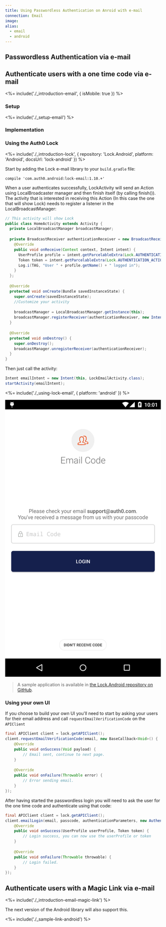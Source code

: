 ```yaml
---
title: Using Passwordless Authentication on Anroid with e-mail
connection: Email
image:
alias:
  - email
  - android
---
```


## Passwordless Authentication via e-mail

## Authenticate users with a one time code via e-mail

<%= include('./_introduction-email', { isMobile: true }) %>

### Setup

<%= include('./_setup-email') %>

### Implementation

### Using the Auth0 Lock

<%= include('./_introduction-lock', { repository: 'Lock.Android', platform: 'Android', docsUrl: 'lock-android' }) %>

Start by adding the Lock e-mail library to your `build.gradle` file:

```
compile 'com.auth0.android:lock-email:1.10.+'
```

When a user authenticates successfully, LockActivity will send an Action using LocalBroadcaster manager and then finish itself (by calling finish()). The activity that is interested in receiving this Action (In this case the one that will show Lock) needs to register a listener in the LocalBroadcastManager:

```java
// This activity will show Lock
public class HomeActivity extends Activity {
  private LocalBroadcastManager broadcastManager;

  private BroadcastReceiver authenticationReceiver = new BroadcastReceiver() {
    @Override
    public void onReceive(Context context, Intent intent) {
      UserProfile profile = intent.getParcelableExtra(Lock.AUTHENTICATION_ACTION_PROFILE_PARAMETER);
      Token token = intent.getParcelableExtra(Lock.AUTHENTICATION_ACTION_TOKEN_PARAMETER);
      Log.i(TAG, "User " + profile.getName() + " logged in");
    }
  };

  @Override
  protected void onCreate(Bundle savedInstanceState) {
    super.onCreate(savedInstanceState);
    //Customize your activity

    broadcastManager = LocalBroadcastManager.getInstance(this);
    broadcastManager.registerReceiver(authenticationReceiver, new IntentFilter(Lock.AUTHENTICATION_ACTION));
  }

  @Override
  protected void onDestroy() {
    super.onDestroy();
    broadcastManager.unregisterReceiver(authenticationReceiver);
  }
}
```

Then just call the activity:

```java
Intent emailIntent = new Intent(this, LockEmailActivity.class);
startActivity(emailIntent);
```

<%= include('./_using-lock-email', { platform: 'android' }) %>

![](/media/articles/connections/passwordless/passwordless-email-enter-code-android.png)

> A sample application is available in [the Lock.Android repository on GitHub](https://github.com/auth0/Lock.Android/tree/master/app/src/main).

### Using your own UI

If you choose to build your own UI you'll need to start by asking your users for their email address and call `requestEmailVerificationCode` on the `APIClient`

```java
final APIClient client = lock.getAPIClient();
client.requestEmailVerificationCode(email, new BaseCallback<Void>() {
    @Override
    public void onSuccess(Void payload) {
        // Email sent, continue to next page.
    }

    @Override
    public void onFailure(Throwable error) {
        // Error sending email.
    }
});
```

After having started the passwordless login you will need to ask the user for the one time code and authenticate using that code:

```java
final APIClient client = lock.getAPIClient();
client.emailLogin(email, passcode, authenticationParameters, new AuthenticationCallback() {
    @Override
    public void onSuccess(UserProfile userProfile, Token token) {
        // Login success, you can now use the userProfile or token
    }

    @Override
    public void onFailure(Throwable throwable) {
        // Login failed.
    }
});
```

## Authenticate users with a Magic Link via e-mail

<%= include('./_introduction-email-magic-link') %>

The next version of the Android library will also support this.

<%= include('./_sample-link-android') %>